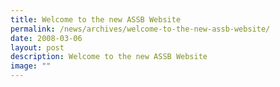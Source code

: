 ```yaml
---
title: Welcome to the new ASSB Website
permalink: /news/archives/welcome-to-the-new-assb-website/
date: 2008-03-06
layout: post
description: Welcome to the new ASSB Website
image: ""
---
```

